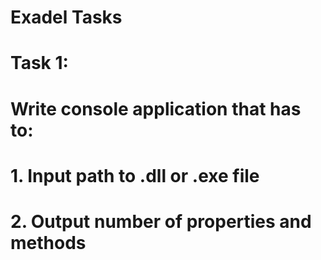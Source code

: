 # Exadel Tasks
#
# Task 1:
# Write console application that has to:
# 1. Input path to .dll or .exe file
# 2. Output number of properties and methods